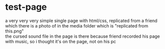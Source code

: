 # test-page
a very very very simple single page with html/css, replicated from a friend which there is a photo of in the media folder which is "replicated from this.png" <br>
the cursed sound file in the page is there because friend recorded his page with music, so i thought it's on the page, not on his pc
